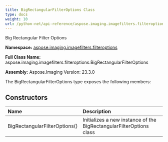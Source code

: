 ```yaml
---
title: BigRectangularFilterOptions Class
type: docs
weight: 10
url: /python-net/api-reference/aspose.imaging.imagefilters.filteroptions/bigrectangularfilteroptions/
---
```


Big Rectangular Filter Options

**Namespace:** [aspose.imaging.imagefilters.filteroptions](/imaging/python-net/api-reference/aspose.imaging.imagefilters.filteroptions/)

**Full Class Name:** aspose.imaging.imagefilters.filteroptions.BigRectangularFilterOptions

**Assembly:**  Aspose.Imaging Version: 23.3.0

The BigRectangularFilterOptions type exposes the following members:
## **Constructors**
|**Name**|**Description**|
| :- | :- |
|BigRectangularFilterOptions()|Initializes a new instance of the BigRectangularFilterOptions class|
